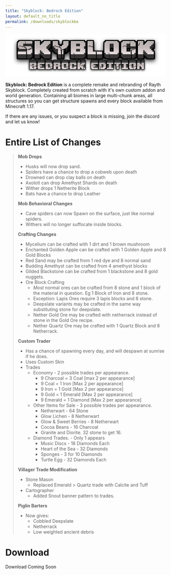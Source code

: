 ```yaml
---
title: "Skyblock: Bedrock Edition"
layout: default_no_title
permalink: /downloads/skyblockbe
---
```

<p align="center"><img src="../assets/img/downloads/skyblockbe.png" alt="Skyblock: Bedrock Edition Logo"/></p>

**Skyblock: Bedrock Edition** is a complete remake and rebranding of Rayth Skyblock. Completely created from scratch with it's own custom addon and world generation. Containing all biomes in large multi-chunk areas, all structures so you can get structure spawns and every block available from Minecraft 1.17.

If there are any issues, or you suspect a block is missing, join the discord and let us know!

# Entire List of Changes
> **Mob Drops**
> * Husks will now drop sand.
> * Spiders have a chance to drop a cobweb upon death
> * Drowned can drop clay balls on death
> * Axolotl can drop Amethyst Shards on death
> * Wither drops 1 Netherite Block
> * Bats have a chance to drop Leather
> 
> **Mob Behavioral Changes**
> * Cave spiders can now Spawn on the surface, just like normal spiders.
> * Withers will no longer suffocate inside blocks.
> 
> **Crafting Changes**
> * Mycelium can be crafted with 1 dirt and 1 brown mushroom
> * Enchanted Golden Apple can be crafted with 1 Golden Apple and 8 Gold Blocks
> * Red Sand may be crafted from 1 red dye and 8 normal sand
> * Budding Amethyst can be crafted from 4 amethyst blocks
> * Gilded Blackstone can be crafted from 1 blackstone and 8 gold nuggets.
> * Ore Block Crafting
>    * *Most* normal ores can be crafted from 8 stone and 1 block of the material in question. Eg 1 Block of Iron and 8 stone.
>    * Exception: Lapis Ores require 3 lapis blocks and 6 stone.
>    * Deepslate variants may be crafted in the same way substituting stone for deepslate.
>    * Nether Gold Ore may be crafted with netherrack instead of stone in the Gold Ore recipe.
>    * Nether Quartz Ore may be crafted with 1 Quartz Block and 8 Netherrack.
>
> **Custom Trader**
> * Has a chance of spawning every day, and will despawn at sunrise if he does.
> * Uses Custom Skin
> * Trades
>    * Economy - 2 possible trades per appearance.
>       * 9 Charcoal = 3 Coal [max 2 per appearance]
>       * 9 Coal = 1 Iron [Max 2 per appearance]
>       * 9 Iron = 1 Gold [Max 2 per appearance]
>       * 9 Gold = 1 Emerald [Max 2 per appearance]
>       * 9 Emerald = 1 Diamond [Max 2 per appearance]
>    * Other Items for Sale - 3 possible trades per appearance.
>       * Netherwart - 64 Stone
>       * Glow Lichen - 8 Netherwart
>       * Glow & Sweet Berries - 8 Netherwart
>       * Cocoa Beans - 16 Charcoal
>       * Granite and Diorite. 32 stone to get 16.
>    * Diamond Trades. - Only 1 appears
>       * Music Discs - 18 Diamonds Each
>       * Heart of the Sea - 32 Diamonds
>       * Sponges - 3 for 10 Diamonds
>       * Turtle Egg - 32 Diamonds Each
> 
> **Villager Trade Modification**
> * Stone Mason
>    * Replaced Emerald > Quartz trade with Calcite and Tuff
> * Cartographer
>    * Added Snout banner pattern to trades.
> 
> **Piglin Barters**
> * Now gives:
>    * Cobbled Deepslate
>    * Netherrack
>    * Low weighted ancient debris

# Download
Download Coming Soon